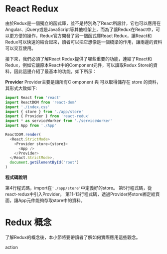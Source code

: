 # React Redux

由於Redux是一個獨立的函式庫，並不是特別為了React所設計，它也可以應用在Angular、jQuery或是JavaScript等其他框架上，而為了讓Redux在React中，可以更方便的操作，Redux官方開發了另一個函式庫React Redux，讓React和Redux可以快速的結合起來，讀者可以把它想像是一個橋梁的作用，讓兩邊的資料可以交互使用。

接下來，我們必須了解React Redux提供了哪些重要的功能，連結了React和Redux，例如它讓原本React中的Component元件，可以讀取Redux Store的資料，因此這邊介紹了最基本的功能，如下所示：

**Provider**
Provider主要是讓所有C omponent 與 可以取得儲存在 store 的資料，其形式大致如下:
``` javascript
import React from 'react'
import ReactDOM from 'react-dom'
import './index.css'
import { store } from './app/store'
import { Provider } from 'react-redux'
import * as serviceWorker from './serviceWorker'
import App from './App'

ReactDOM.render(
  <React.StrictMode>
    <Provider store={store}>
      <App />
    </Provider>
  </React.StrictMode>,
  document.getElementById('root')
)
```
**程式碼說明**

第4行程式碼，import在`'./app/store'`中定義好的store。
第5行程式碼，從react-redux中引入Provider。
第11-13行程式碼，透過Provider將store綁定給頁面，讓App元件能夠存取store中的資料。

# Redux 概念

了解Redux的概念後，本小節將要帶讀者了解如何實際應用這些觀念。

action
